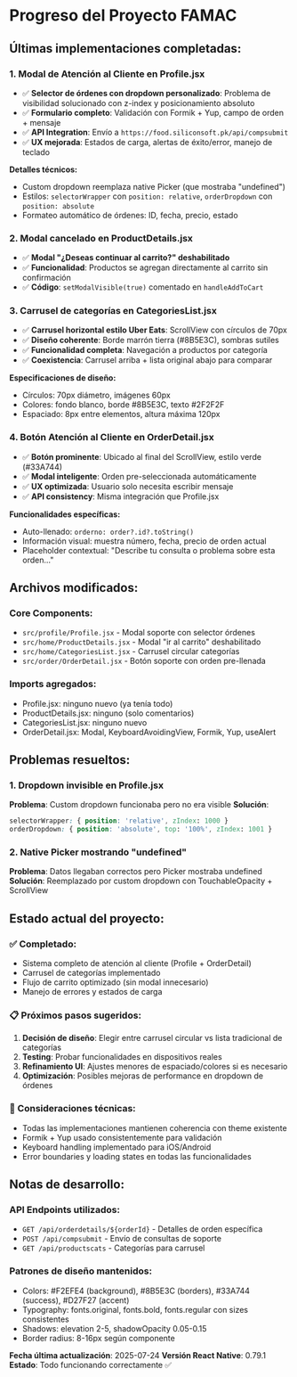 # Progreso del Proyecto FAMAC

## Últimas implementaciones completadas:

### 1. Modal de Atención al Cliente en Profile.jsx
- ✅ **Selector de órdenes con dropdown personalizado**: Problema de visibilidad solucionado con z-index y posicionamiento absoluto
- ✅ **Formulario completo**: Validación con Formik + Yup, campo de orden + mensaje
- ✅ **API Integration**: Envío a `https://food.siliconsoft.pk/api/compsubmit`
- ✅ **UX mejorada**: Estados de carga, alertas de éxito/error, manejo de teclado

**Detalles técnicos:**
- Custom dropdown reemplaza native Picker (que mostraba "undefined")
- Estilos: `selectorWrapper` con `position: relative`, `orderDropdown` con `position: absolute`
- Formateo automático de órdenes: ID, fecha, precio, estado

### 2. Modal cancelado en ProductDetails.jsx
- ✅ **Modal "¿Deseas continuar al carrito?" deshabilitado**
- ✅ **Funcionalidad**: Productos se agregan directamente al carrito sin confirmación
- ✅ **Código**: `setModalVisible(true)` comentado en `handleAddToCart`

### 3. Carrusel de categorías en CategoriesList.jsx
- ✅ **Carrusel horizontal estilo Uber Eats**: ScrollView con círculos de 70px
- ✅ **Diseño coherente**: Borde marrón tierra (#8B5E3C), sombras sutiles
- ✅ **Funcionalidad completa**: Navegación a productos por categoría
- ✅ **Coexistencia**: Carrusel arriba + lista original abajo para comparar

**Especificaciones de diseño:**
- Círculos: 70px diámetro, imágenes 60px
- Colores: fondo blanco, borde #8B5E3C, texto #2F2F2F
- Espaciado: 8px entre elementos, altura máxima 120px

### 4. Botón Atención al Cliente en OrderDetail.jsx
- ✅ **Botón prominente**: Ubicado al final del ScrollView, estilo verde (#33A744)
- ✅ **Modal inteligente**: Orden pre-seleccionada automáticamente
- ✅ **UX optimizada**: Usuario solo necesita escribir mensaje
- ✅ **API consistency**: Misma integración que Profile.jsx

**Funcionalidades específicas:**
- Auto-llenado: `orderno: order?.id?.toString()`
- Información visual: muestra número, fecha, precio de orden actual
- Placeholder contextual: "Describe tu consulta o problema sobre esta orden..."

## Archivos modificados:

### Core Components:
- `src/profile/Profile.jsx` - Modal soporte con selector órdenes
- `src/home/ProductDetails.jsx` - Modal "ir al carrito" deshabilitado  
- `src/home/CategoriesList.jsx` - Carrusel circular categorías
- `src/order/OrderDetail.jsx` - Botón soporte con orden pre-llenada

### Imports agregados:
- Profile.jsx: ninguno nuevo (ya tenía todo)
- ProductDetails.jsx: ninguno (solo comentarios)
- CategoriesList.jsx: ninguno nuevo
- OrderDetail.jsx: Modal, KeyboardAvoidingView, Formik, Yup, useAlert

## Problemas resueltos:

### 1. Dropdown invisible en Profile.jsx
**Problema**: Custom dropdown funcionaba pero no era visible
**Solución**: 
```css
selectorWrapper: { position: 'relative', zIndex: 1000 }
orderDropdown: { position: 'absolute', top: '100%', zIndex: 1001 }
```

### 2. Native Picker mostrando "undefined"
**Problema**: Datos llegaban correctos pero Picker mostraba undefined
**Solución**: Reemplazado por custom dropdown con TouchableOpacity + ScrollView

## Estado actual del proyecto:

### ✅ Completado:
- Sistema completo de atención al cliente (Profile + OrderDetail)
- Carrusel de categorías implementado
- Flujo de carrito optimizado (sin modal innecesario)
- Manejo de errores y estados de carga

### 📋 Próximos pasos sugeridos:
1. **Decisión de diseño**: Elegir entre carrusel circular vs lista tradicional de categorías
2. **Testing**: Probar funcionalidades en dispositivos reales
3. **Refinamiento UI**: Ajustes menores de espaciado/colores si es necesario
4. **Optimización**: Posibles mejoras de performance en dropdown de órdenes

### 🔧 Consideraciones técnicas:
- Todas las implementaciones mantienen coherencia con theme existente
- Formik + Yup usado consistentemente para validación
- Keyboard handling implementado para iOS/Android
- Error boundaries y loading states en todas las funcionalidades

## Notas de desarrollo:

### API Endpoints utilizados:
- `GET /api/orderdetails/${orderId}` - Detalles de orden específica
- `POST /api/compsubmit` - Envío de consultas de soporte
- `GET /api/productscats` - Categorías para carrusel

### Patrones de diseño mantenidos:
- Colors: #F2EFE4 (background), #8B5E3C (borders), #33A744 (success), #D27F27 (accent)
- Typography: fonts.original, fonts.bold, fonts.regular con sizes consistentes
- Shadows: elevation 2-5, shadowOpacity 0.05-0.15
- Border radius: 8-16px según componente

**Fecha última actualización**: 2025-07-24
**Versión React Native**: 0.79.1
**Estado**: Todo funcionando correctamente ✅